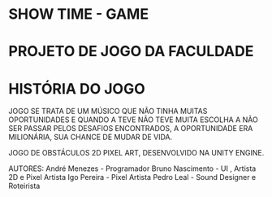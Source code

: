 # SHOW TIME - GAME
# PROJETO DE JOGO DA FACULDADE

# HISTÓRIA DO JOGO
 JOGO SE TRATA DE UM MÚSICO QUE NÃO TINHA MUITAS OPORTUNIDADES E QUANDO A TEVE NÃO TEVE MUITA ESCOLHA A NÃO SER PASSAR PELOS DESAFIOS ENCONTRADOS, A OPORTUNIDADE ERA MILIONÁRIA, SUA CHANCE DE MUDAR DE VIDA.

 JOGO DE OBSTÁCULOS 2D PIXEL ART, DESENVOLVIDO NA UNITY ENGINE.


 AUTORES: 
André Menezes - Programador
Bruno Nascimento - UI , Artista 2D e Pixel Artista
Igo Pereira - Pixel Artista
Pedro Leal - Sound Designer e Roteirista
